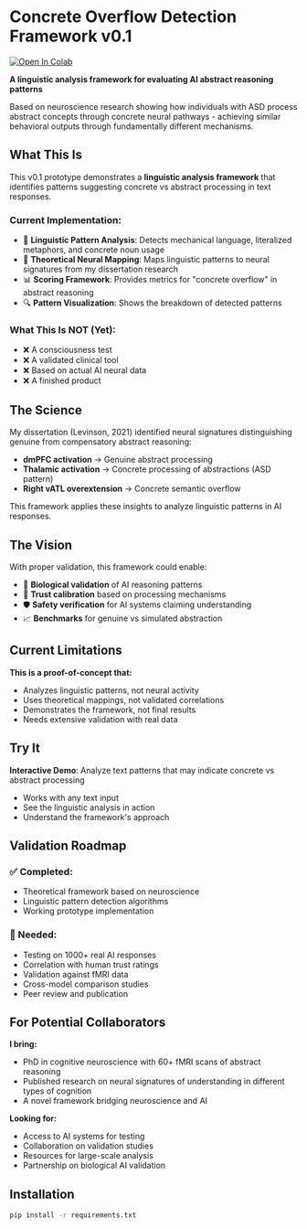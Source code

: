# Concrete Overflow Detection Framework v0.1

[![Open In Colab](https://colab.research.google.com/assets/colab-badge.svg)](https://colab.research.google.com/github/HillaryDanan/concrete-overflow-detector/blob/main/Concrete_Overflow_Detector_Demo.ipynb)

**A linguistic analysis framework for evaluating AI abstract reasoning patterns**

Based on neuroscience research showing how individuals with ASD process abstract concepts through concrete neural pathways - achieving similar behavioral outputs through fundamentally different mechanisms.

## What This Is

This v0.1 prototype demonstrates a **linguistic analysis framework** that identifies patterns suggesting concrete vs abstract processing in text responses. 

### Current Implementation:
- 📝 **Linguistic Pattern Analysis**: Detects mechanical language, literalized metaphors, and concrete noun usage
- 🧠 **Theoretical Neural Mapping**: Maps linguistic patterns to neural signatures from my dissertation research
- 📊 **Scoring Framework**: Provides metrics for "concrete overflow" in abstract reasoning
- 🔍 **Pattern Visualization**: Shows the breakdown of detected patterns

### What This Is NOT (Yet):
- ❌ A consciousness test
- ❌ A validated clinical tool
- ❌ Based on actual AI neural data
- ❌ A finished product

## The Science

My dissertation (Levinson, 2021) identified neural signatures distinguishing genuine from compensatory abstract reasoning:
- **dmPFC activation** → Genuine abstract processing
- **Thalamic activation** → Concrete processing of abstractions (ASD pattern)
- **Right vATL overextension** → Concrete semantic overflow

This framework applies these insights to analyze linguistic patterns in AI responses.

## The Vision

With proper validation, this framework could enable:
- 🔬 **Biological validation** of AI reasoning patterns
- 🎯 **Trust calibration** based on processing mechanisms
- 🛡️ **Safety verification** for AI systems claiming understanding
- 📈 **Benchmarks** for genuine vs simulated abstraction

## Current Limitations

**This is a proof-of-concept that:**
- Analyzes linguistic patterns, not neural activity
- Uses theoretical mappings, not validated correlations
- Demonstrates the framework, not final results
- Needs extensive validation with real data

## Try It

**Interactive Demo**: Analyze text patterns that may indicate concrete vs abstract processing
- Works with any text input
- See the linguistic analysis in action
- Understand the framework's approach

## Validation Roadmap

### ✅ Completed:
- Theoretical framework based on neuroscience
- Linguistic pattern detection algorithms
- Working prototype implementation

### 🔄 Needed:
- Testing on 1000+ real AI responses
- Correlation with human trust ratings
- Validation against fMRI data
- Cross-model comparison studies
- Peer review and publication

## For Potential Collaborators

**I bring:**
- PhD in cognitive neuroscience with 60+ fMRI scans of abstract reasoning
- Published research on neural signatures of understanding in different types of cognition
- A novel framework bridging neuroscience and AI

**Looking for:**
- Access to AI systems for testing
- Collaboration on validation studies
- Resources for large-scale analysis
- Partnership on biological AI validation

## Installation

```bash
pip install -r requirements.txt
